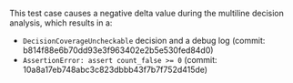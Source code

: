 This test case causes a negative delta value during the multiline decision analysis, which results in a:
+ ```DecisionCoverageUncheckable``` decision and a debug log (commit: b814f88e6b70dd93e3f963402e2b5e530fed84d0)
+ ```AssertionError: assert count_false >= 0``` (commit: 10a8a17eb748abc3c823dbbb43f7b7f752d415de)
